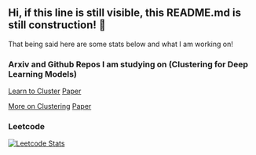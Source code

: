 ## Hi, if this line is still visible, this README.md is still construction! 👋
That being said here are some stats below and what I am working on! 

### Arxiv and Github Repos I am studying on (Clustering for Deep Learning Models) 
[Learn to Cluster](https://github.com/yl-1993/learn-to-cluster)
[Paper](https://arxiv.org/abs/1904.02749) 

[More on Clustering](https://github.com/XiaohangZhan/cdp/)
[Paper](https://arxiv.org/abs/1809.01407)

### Leetcode
[![Leetcode Stats](https://leetcard.jacoblin.cool/omegamesh)](https://leetcode.com/omegamesh)
<!--
**cholocate/cholocate** is a ✨ _special_ ✨ repository because its `README.md` (this file) appears on your GitHub profile.

Here are some ideas to get you started:

- 🔭 I’m currently working on ...
- 🌱 I’m currently learning ...
- 👯 I’m looking to collaborate on ...
- 🤔 I’m looking for help with ...
- 💬 Ask me about ...
- 📫 How to reach me: ...
- 😄 Pronouns: ...
- ⚡ Fun fact: ...
-->
